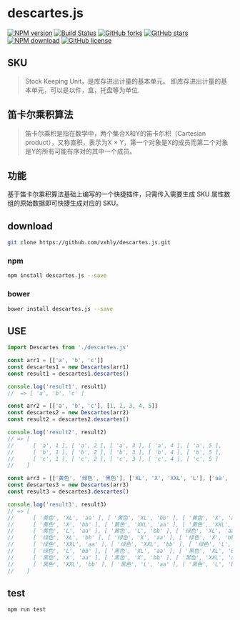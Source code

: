# descartes.js

[![NPM version](https://img.shields.io/npm/v/descartes.js.svg?style=flat-square)](https://www.npmjs.com/package/descartes.js) [![Build Status](https://travis-ci.org/vxhly/descartes.js.svg?branch=master)](https://travis-ci.org/vxhly/descartes.js) [![GitHub forks](https://img.shields.io/github/forks/vxhly/descartes.js.svg)](https://github.com/vxhly/descartes.js/network) [![GitHub stars](https://img.shields.io/github/stars/vxhly/descartes.js.svg)](https://github.com/vxhly/descartes.js/stargazers) [![NPM download](https://img.shields.io/npm/dm/descartes.js.svg?style=flat-square)](https://npmjs.org/package/descartes.js) [![GitHub license](https://img.shields.io/github/license/vxhly/descartes.js.svg)](https://github.com/vxhly/descartes.js/blob/master/LICENSE)

## SKU

> Stock Keeping Unit，是库存进出计量的基本单元。 即库存进出计量的基本单元，可以是以件，盒，托盘等为单位.

## 笛卡尔乘积算法

> 笛卡尔乘积是指在数学中，两个集合X和Y的笛卡尓积（Cartesian product），又称直积，表示为X × Y，第一个对象是X的成员而第二个对象是Y的所有可能有序对的其中一个成员。

## 功能

基于笛卡尔乘积算法基础上编写的一个快捷插件，只需传入需要生成 SKU 属性数组的原始数据即可快捷生成对应的 SKU。 

## download

```bash
git clone https://github.com/vxhly/descartes.js.git
```

### npm

```bash
npm install descartes.js --save
```

### bower

```bash
bower install descartes.js --save
```

## USE

```javascript
import Descartes from './descartes.js'

const arr1 = [['a', 'b', 'c']]
const descartes1 = new Descartes(arr1)
const result1 = descartes1.descartes()

console.log('result1', result1)
//  => [ 'a', 'b', 'c' ]

const arr2 = [['a', 'b', 'c'], [1, 2, 3, 4, 5]]
const descartes2 = new Descartes(arr2)
const result2 = descartes2.descartes()

console.log('result2', result2)
// => [ 
//      [ 'a', 1 ], [ 'a', 2 ], [ 'a', 3 ], [ 'a', 4 ], [ 'a', 5 ],
//      [ 'b', 1 ], [ 'b', 2 ], [ 'b', 3 ], [ 'b', 4 ], [ 'b', 5 ],
//      [ 'c', 1 ], [ 'c', 2 ], [ 'c', 3 ], [ 'c', 4 ], [ 'c', 5 ] 
//    ]   

const arr3 = [['黄色', '绿色', '黑色'], ['XL', 'X', 'XXL', 'L'], ['aa', 'bb']]
const descartes3 = new Descartes(arr3)
const result3 = descartes3.descartes()

console.log('result3', result3)
// => [ 
//      [ '黄色', 'XL', 'aa' ], [ '黄色', 'XL', 'bb' ], [ '黄色', 'X', 'aa' ],
//      [ '黄色', 'X', 'bb' ], [ '黄色', 'XXL', 'aa' ], [ '黄色', 'XXL', 'bb' ],
//      [ '黄色', 'L', 'aa' ], [ '黄色', 'L', 'bb' ], [ '绿色', 'XL', 'aa' ],
//      [ '绿色', 'XL', 'bb' ], [ '绿色', 'X', 'aa' ], [ '绿色', 'X', 'bb' ],
//      [ '绿色', 'XXL', 'aa' ], [ '绿色', 'XXL', 'bb' ], [ '绿色', 'L', 'aa' ],
//      [ '绿色', 'L', 'bb' ], [ '黑色', 'XL', 'aa' ], [ '黑色', 'XL', 'bb' ],
//      [ '黑色', 'X', 'aa' ], [ '黑色', 'X', 'bb' ], [ '黑色', 'XXL', 'aa' ],
//      [ '黑色', 'XXL', 'bb' ], [ '黑色', 'L', 'aa' ], [ '黑色', 'L', 'bb' ] 
//    ]
```

## test

```bash
npm run test
```

